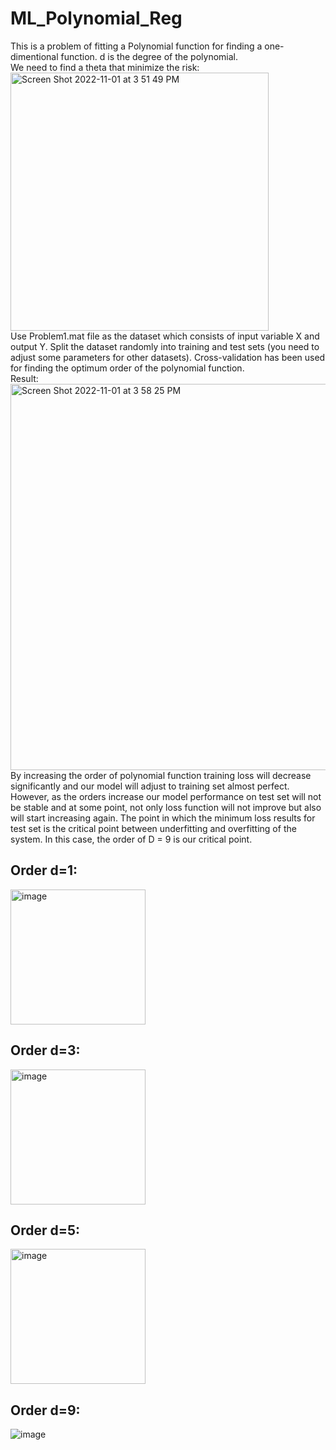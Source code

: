 # ML_Polynomial_Reg
This is a problem of fitting a Polynomial function for finding a one-dimentional function. 
d is the degree of the polynomial.<br>
We need to find a theta that minimize the risk: <br>
<img width="413" alt="Screen Shot 2022-11-01 at 3 51 49 PM" src="https://user-images.githubusercontent.com/54392924/199325963-c2210330-7322-4ab2-a240-373f3cb82616.png"> <br> 
Use Problem1.mat file as the dataset which consists of input variable X and output Y. 
Split the dataset randomly into training and test sets (you need to adjust some parameters for other datasets).
Cross-validation has been used for finding the optimum order of the polynomial function. <br>
Result: <br>
<img width="618" alt="Screen Shot 2022-11-01 at 3 58 25 PM" src="https://user-images.githubusercontent.com/54392924/199327008-75d1199b-d232-42dc-a938-7987dd70a062.png"><br>
By increasing the order of polynomial function training loss will decrease significantly and our model will adjust to training set almost perfect. However, as the orders increase our model performance on test set will not be stable and at some point, not only loss function will not improve but also will start increasing again. The point in which the minimum loss results for test set is the critical point between underfitting and overfitting of the system. In this case, the order of D = 9 is our critical point. <br>
## Order d=1:
<img width="216" alt="image" src="https://user-images.githubusercontent.com/54392924/199329647-8162516e-0075-40ea-b218-e073e6e1897d.png"> <br>
## Order d=3:
<img width="216" alt="image" src="https://user-images.githubusercontent.com/54392924/199330335-67a74adb-e5c2-4004-94c6-9c6ddfcf96b8.png"> <br>
## Order d=5:
<img width="216" alt="image" src="https://user-images.githubusercontent.com/54392924/199330689-2b7a72d5-44ac-416e-b61b-222b82709d07.png"> <br>
## Order d=9:
![image](https://user-images.githubusercontent.com/54392924/199331122-ebcd2183-e74a-45e3-8ffc-6ab07881929c.png)




